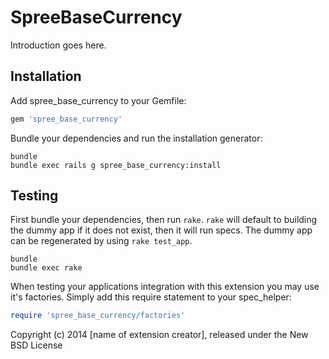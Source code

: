 SpreeBaseCurrency
=================

Introduction goes here.

Installation
------------

Add spree_base_currency to your Gemfile:

```ruby
gem 'spree_base_currency'
```

Bundle your dependencies and run the installation generator:

```shell
bundle
bundle exec rails g spree_base_currency:install
```

Testing
-------

First bundle your dependencies, then run `rake`. `rake` will default to building the dummy app if it does not exist, then it will run specs. The dummy app can be regenerated by using `rake test_app`.

```shell
bundle
bundle exec rake
```

When testing your applications integration with this extension you may use it's factories.
Simply add this require statement to your spec_helper:

```ruby
require 'spree_base_currency/factories'
```

Copyright (c) 2014 [name of extension creator], released under the New BSD License
